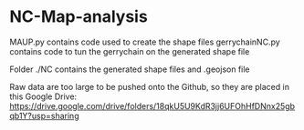 # NC-Map-analysis


MAUP.py contains code used to create the shape files
gerrychainNC.py contains code to tun the gerrychain on the generated shape file

Folder ./NC contains the generated shape files and .geojson file

Raw data are too large to be pushed onto the Github, so they are placed in this Google Drive:
https://drive.google.com/drive/folders/18qkU5U9KdR3jj6UFOhHfDNnx25gbqb1Y?usp=sharing
